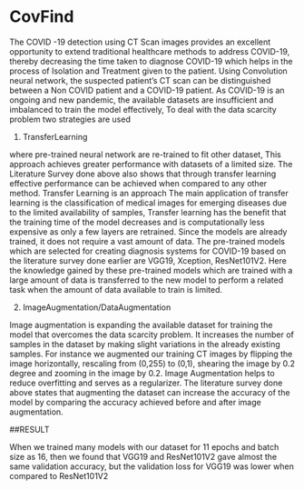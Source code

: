 # CovFind

The COVID -19 detection using CT Scan images provides an excellent opportunity to
extend traditional healthcare methods to address COVID-19, thereby decreasing the time
taken to diagnose COVID-19 which helps in the process of Isolation and Treatment given
to the patient. Using Convolution neural network, the suspected patient’s CT scan can be
distinguished between a Non COVID patient and a COVID-19 patient. As COVID-19 is
an ongoing and new pandemic, the available datasets are insufficient and imbalanced to
train the model effectively, To deal with the data scarcity problem two strategies are used

1) TransferLearning

where pre-trained neural network are re-trained to fit other dataset, This approach achieves
greater performance with datasets of a limited size. The Literature Survey done above 
also shows that through transfer learning effective performance can be achieved when compared to
any other method. Transfer Learning is an approach
The main application of transfer learning is the classification of
medical images for emerging diseases due to the limited availability of samples,
Transfer learning has the benefit that the training time of the model decreases and
is computationally less expensive as only a few layers are retrained. Since the
models are already trained, it does not require a vast amount of data.
The pre-trained models which are selected for creating diagnosis systems for
COVID-19 based on the literature survey done earlier are VGG19, Xception,
ResNet101V2. Here the knowledge gained by these pre-trained models which are
trained with a large amount of data is transferred to the new model to perform a
related task when the amount of data available to train is limited.

2) ImageAugmentation/DataAugmentation

Image augmentation is expanding the available dataset for training the model that
overcomes the data scarcity problem. It increases the number of samples in the
dataset by making slight variations in the already existing samples. For instance
we augmented our training CT images by flipping the image horizontally,
rescaling from (0,255) to (0,1), shearing the image by 0.2 degree and zooming in
the image by 0.2. Image Augmentation helps to reduce overfitting and serves as a
regularizer. The literature survey done above states that augmenting the dataset
can increase the accuracy of the model by comparing the accuracy achieved before
and after image augmentation.

##RESULT

 When we trained many models with our dataset for 11 epochs and batch size as 16,
 then we found that VGG19 and ResNet101V2 gave almost the same validation accuracy,
 but the validation loss for VGG19 was lower when compared to ResNet101V2
